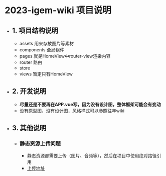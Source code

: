 # 2023-igem-wiki 项目说明

- ## 1. 项目结构说明

  - assets 用来存放图片等素材
  - components 全局组件
  - pages 就是HomeView中router-view渲染内容
  - router 路由
  - store
  - views 暂定只有HomeView

- ## 2. 开发说明

  - **尽量还是不要再在APP.vue写，因为没有设计图，整体框架可能会有变动**
  - 没有原型图，没有设计图，风格样式可以参照往年wiki

- ## 3. 其他说明

  - ### 静态资源上传问题

    - 静态资源都需要上传（图片、音频等），然后在项目中使用绝对路径引用
    - [上传地址](https://uploads.igem.org/)
